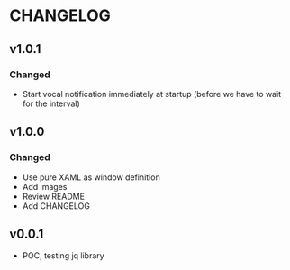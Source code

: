# CHANGELOG

<!--
Read this section if it's your first time writing changelog, if not read anyway.

Guidelines:
- Don't dump commit log diffs as changelogs. Bad idea, it is.
- Changelogs are for humans, not machines.
- There should be an entry for every single version.
- The same types of changes should be grouped.
- the latest version comes first.

Tags:
- Added: for new features.
- Changed: for changes in existing functionality.
- Deprecated: for soon-to-be removed features.
- Removed: for now removed features.
- Fixed: for any bug fixes.
- Security: in case of vulnerabilities.

Good to have: commit or PR links.

-->

## v1.0.1

### Changed

- Start vocal notification immediately at startup (before we have to wait for the interval)

## v1.0.0

### Changed

- Use pure XAML as window definition
- Add images  
- Review README
- Add CHANGELOG

## v0.0.1 

- POC, testing jq library
